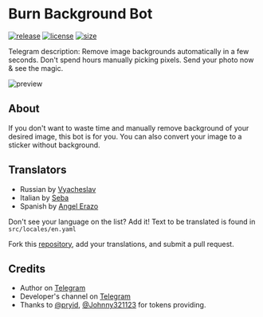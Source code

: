 # Burn Background Bot
[![release](https://img.shields.io/badge/release-v1.4.0-green.svg?style=flat)]()
[![license](https://img.shields.io/github/license/s0ftik3/random-animals)]()
[![size](https://img.shields.io/github/languages/code-size/s0ftik3/random-animals)]()

Telegram description: Remove image backgrounds automatically in a few seconds. Don't spend hours manually picking pixels. Send your photo now & see the magic.

![preview](https://i.ibb.co/dKxZf5G/preview.png)

## About
If you don't want to waste time and manually remove background of your desired image, this bot is for you. You can also convert your image to a sticker without background.

## Translators

* Russian by [Vyacheslav](https://t.me/vychs)
* Italian by [Seba](https://t.me/probably_dead)
* Spanish by [Angel Erazo](https://t.me/aerazo)

Don't see your language on the list? Add it!
Text to be translated is found in `src/locales/en.yaml`

Fork this [repository](https://github.com/s0ftik3/burnbg-bot), add your translations, and submit a pull request.

## Credits
- Author on [Telegram](https://t.me/vychs)
- Developer's channel on [Telegram](https://t.me/softik)
- Thanks to [@pryid](https://t.me/pryid), [@Johnny321123](https://t.me/Johnny321123) for tokens providing.